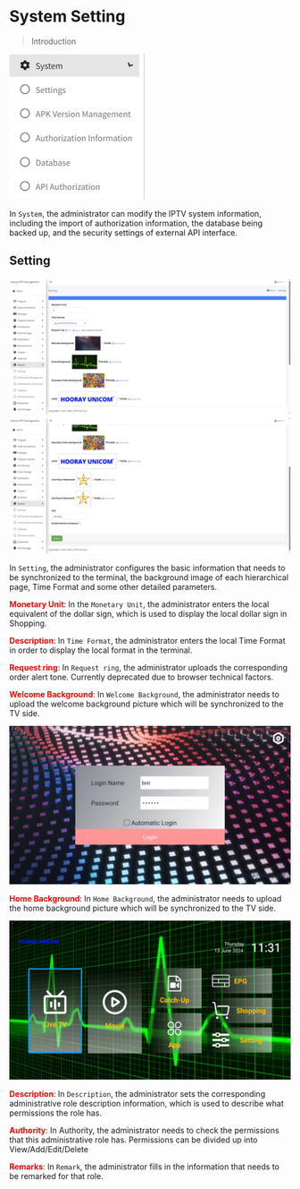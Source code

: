 # System Setting

>Introduction

![System](_images/20.png) 

In `System`, the administrator can modify the IPTV system information, including the import of authorization information, the database being backed up, and the security settings of external API interface.


## Setting

![Setting - Setting ](_images/20-1.png ':size=40%') ![Setting - Setting ](_images/20-2.png ':size=40%')

In `Setting`, the administrator configures the basic information that needs to be synchronized to the terminal, the background image of each hierarchical page, Time Format and some other detailed parameters.

<font color="red">**Monetary Unit**</font>: In the `Monetary Unit`, the administrator enters the local equivalent of the dollar sign, which is used to display the local dollar sign in Shopping.

<font color="red">**Description**</font>: In `Time Format`, the administrator enters the local Time Format in order to display the local format in the terminal.

<font color="red">**Request ring**</font>: In `Request ring`, the administrator uploads the corresponding order alert tone. Currently deprecated due to browser technical factors.

<font color="red">**Welcome Background**</font>: In `Welcome Background`, the administrator needs to upload the welcome background picture which will be synchronized to the TV side.

![Setting - Setting ](_images/Welcome_Picture.png ':size=40%')

<font color="red">**Home Background**</font>: In `Home Background`, the administrator needs to upload the home background picture which will be synchronized to the TV side.

![Setting - Setting ](_images/Home_Background.png ':size=40%')

<font color="red">**Description**</font>: In `Description`, the administrator sets the corresponding administrative role description information, which is used to describe what permissions the role has.

<font color="red">**Authority**</font>: In Authority, the administrator needs to check the permissions that this administrative role has. Permissions can be divided up into View/Add/Edit/Delete

<font color="red">**Remarks**</font>: In `Remark`, the administrator fills in the information that needs to be remarked for that role.